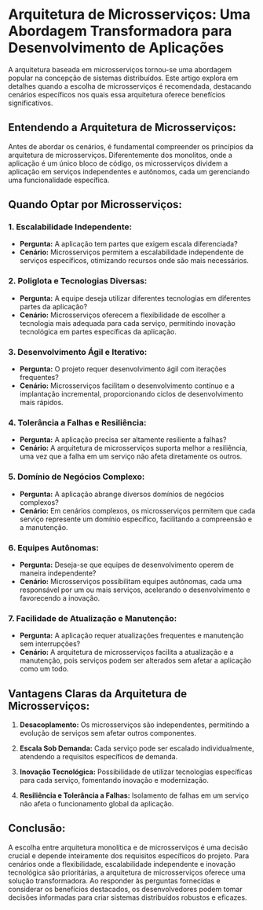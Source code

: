# Arquitetura de Microsserviços: Uma Abordagem Transformadora para Desenvolvimento de Aplicações

A arquitetura baseada em microsserviços tornou-se uma abordagem popular na concepção de sistemas distribuídos. Este artigo explora em detalhes quando a escolha de microsserviços é recomendada, destacando cenários específicos nos quais essa arquitetura oferece benefícios significativos.

## **Entendendo a Arquitetura de Microsserviços:**

Antes de abordar os cenários, é fundamental compreender os princípios da arquitetura de microsserviços. Diferentemente dos monolitos, onde a aplicação é um único bloco de código, os microsserviços dividem a aplicação em serviços independentes e autônomos, cada um gerenciando uma funcionalidade específica.

## **Quando Optar por Microsserviços:**

### **1. Escalabilidade Independente:**
- **Pergunta:** A aplicação tem partes que exigem escala diferenciada?
- **Cenário:** Microsserviços permitem a escalabilidade independente de serviços específicos, otimizando recursos onde são mais necessários.

### **2. Poliglota e Tecnologias Diversas:**
- **Pergunta:** A equipe deseja utilizar diferentes tecnologias em diferentes partes da aplicação?
- **Cenário:** Microsserviços oferecem a flexibilidade de escolher a tecnologia mais adequada para cada serviço, permitindo inovação tecnológica em partes específicas da aplicação.

### **3. Desenvolvimento Ágil e Iterativo:**
- **Pergunta:** O projeto requer desenvolvimento ágil com iterações frequentes?
- **Cenário:** Microsserviços facilitam o desenvolvimento contínuo e a implantação incremental, proporcionando ciclos de desenvolvimento mais rápidos.

### **4. Tolerância a Falhas e Resiliência:**
- **Pergunta:** A aplicação precisa ser altamente resiliente a falhas?
- **Cenário:** A arquitetura de microsserviços suporta melhor a resiliência, uma vez que a falha em um serviço não afeta diretamente os outros.

### **5. Domínio de Negócios Complexo:**
- **Pergunta:** A aplicação abrange diversos domínios de negócios complexos?
- **Cenário:** Em cenários complexos, os microsserviços permitem que cada serviço represente um domínio específico, facilitando a compreensão e a manutenção.

### **6. Equipes Autônomas:**
- **Pergunta:** Deseja-se que equipes de desenvolvimento operem de maneira independente?
- **Cenário:** Microsserviços possibilitam equipes autônomas, cada uma responsável por um ou mais serviços, acelerando o desenvolvimento e favorecendo a inovação.

### **7. Facilidade de Atualização e Manutenção:**
- **Pergunta:** A aplicação requer atualizações frequentes e manutenção sem interrupções?
- **Cenário:** A arquitetura de microsserviços facilita a atualização e a manutenção, pois serviços podem ser alterados sem afetar a aplicação como um todo.

## **Vantagens Claras da Arquitetura de Microsserviços:**

1. **Desacoplamento:** Os microsserviços são independentes, permitindo a evolução de serviços sem afetar outros componentes.

2. **Escala Sob Demanda:** Cada serviço pode ser escalado individualmente, atendendo a requisitos específicos de demanda.

3. **Inovação Tecnológica:** Possibilidade de utilizar tecnologias específicas para cada serviço, fomentando inovação e modernização.

4. **Resiliência e Tolerância a Falhas:** Isolamento de falhas em um serviço não afeta o funcionamento global da aplicação.

## **Conclusão:**

A escolha entre arquitetura monolítica e de microsserviços é uma decisão crucial e depende inteiramente dos requisitos específicos do projeto. Para cenários onde a flexibilidade, escalabilidade independente e inovação tecnológica são prioritárias, a arquitetura de microsserviços oferece uma solução transformadora. Ao responder às perguntas fornecidas e considerar os benefícios destacados, os desenvolvedores podem tomar decisões informadas para criar sistemas distribuídos robustos e eficazes.